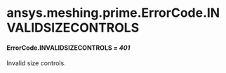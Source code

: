 # ansys.meshing.prime.ErrorCode.INVALIDSIZECONTROLS



#### ErrorCode.INVALIDSIZECONTROLS *= 401*

Invalid size controls.

<!-- !! processed by numpydoc !! -->
